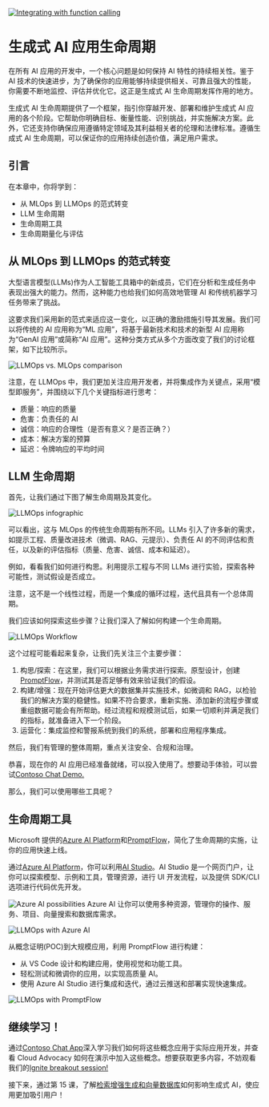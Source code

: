 [![Integrating with function calling](../../images/14-lesson-banner.png?wt.mc_idstudentamb_409460)](https://aka.ms/gen-ai-lesson14-gh?wt.mc_idstudentamb_409460)

# 生成式 AI 应用生命周期

在所有 AI 应用的开发中，一个核心问题是如何保持 AI 特性的持续相关性。鉴于 AI 技术的快速进步，为了确保你的应用能够持续提供相关、可靠且强大的性能，你需要不断地监控、评估并优化它。这正是生成式 AI 生命周期发挥作用的地方。

生成式 AI 生命周期提供了一个框架，指引你穿越开发、部署和维护生成式 AI 应用的各个阶段。它帮助你明确目标、衡量性能、识别挑战，并实施解决方案。此外，它还支持你确保应用遵循特定领域及其利益相关者的伦理和法律标准。遵循生成式 AI 生命周期，可以保证你的应用持续创造价值，满足用户需求。

## 引言

在本章中，你将学到：

- 从 MLOps 到 LLMOps 的范式转变
- LLM 生命周期
- 生命周期工具
- 生命周期量化与评估

## 从 MLOps 到 LLMOps 的范式转变

大型语言模型(LLMs)作为人工智能工具箱中的新成员，它们在分析和生成任务中表现出强大的能力。然而，这种能力也给我们如何高效地管理 AI 和传统机器学习任务带来了挑战。

这要求我们采用新的范式来适应这一变化，以正确的激励措施引导其发展。我们可以将传统的 AI 应用称为“ML 应用”，将基于最新技术和技术的新型 AI 应用称为“GenAI 应用”或简称“AI 应用”。这种分类方式从多个方面改变了我们的讨论框架，如下比较所示。

![LLMOps vs. MLOps comparison](../../images/01-llmops-shift.png?WT.mc_id=academic-105485-koreys)

注意，在 LLMOps 中，我们更加关注应用开发者，并将集成作为关键点，采用“模型即服务”，并围绕以下几个关键指标进行思考：

- 质量：响应的质量
- 危害：负责任的 AI
- 诚信：响应的合理性（是否有意义？是否正确？）
- 成本：解决方案的预算
- 延迟：令牌响应的平均时间

## LLM 生命周期

首先，让我们通过下图了解生命周期及其变化。

![LLMOps infographic](../../images/02-llmops.png?WT.mc_id=academic-105485-koreys)

可以看出，这与 MLOps 的传统生命周期有所不同。LLMs 引入了许多新的需求，如提示工程、质量改进技术（微调、RAG、元提示）、负责任 AI 的不同评估和责任，以及新的评估指标（质量、危害、诚信、成本和延迟）。

例如，看看我们如何进行构思。利用提示工程与不同 LLMs 进行实验，探索各种可能性，测试假设是否成立。

注意，这不是一个线性过程，而是一个集成的循环过程，迭代且具有一个总体周期。

我们应该如何探索这些步骤？让我们深入了解如何构建一个生命周期。

![LLMOps Workflow](../../images/03-llm-stage-flows.png?WT.mc_id=academic-105485-koreys)

这个过程可能看起来复杂，让我们先关注三个主要步骤：

1. 构思/探索：在这里，我们可以根据业务需求进行探索。原型设计，创建[PromptFlow](https://microsoft.github.io/promptflow/index.html?wt.mc_idstudentamb_409460)，并测试其是否足够有效来验证我们的假设。
2. 构建/增强：现在开始评估更大的数据集并实施技术，如微调和 RAG，以检验我们的解决方案的稳健性。如果不符合要求，重新实施、添加新的流程步骤或重组数据可能会有所帮助。经过流程和规模测试后，如果一切顺利并满足我们的指标，就准备进入下一个阶段。
3. 运营化：集成监控和警报系统到我们的系统，部署和应用程序集成。

然后，我们有管理的整体周期，重点关注安全、合规和治理。

恭喜，现在你的 AI 应用已经准备就绪，可以投入使用了。想要动手体验，可以尝试[Contoso Chat Demo.](https://nitya.github.io/contoso-chat/?WT.mc_id=academic-105485-koreys)

那么，我们可以使用哪些工具呢？

## 生命周期工具

Microsoft 提供的[Azure AI Platform](https://azure.microsoft.com/solutions/ai/?WT.mc_id=academic-105485-koreys)和[PromptFlow](https://microsoft.github.io/promptflow/index.html?wt.mc_idstudentamb_409460)，简化了生命周期的实施，让你的应用快速上线。

通过[Azure AI Platform](https://azure.microsoft.com/solutions/ai/?WT.mc_id=academic-105485-koreys)，你可以利用[AI Studio](https://ai.azure.com/?WT.mc_id=academic-105485-koreys)。AI Studio 是一个网页门户，让你可以探索模型、示例和工具，管理资源，进行 UI 开发流程，以及提供 SDK/CLI 选项进行代码优先开发。

![Azure AI possibilities](../../images/04-azure-ai-platform.png?WT.mc_id=academic-105485-koreys)
Azure AI 让你可以使用多种资源，管理你的操作、服务、项目、向量搜索和数据库需求。

![LLMOps with Azure AI](../../images/05-llm-azure-ai-prompt.png?WT.mc_id=academic-105485-koreys)

从概念证明(POC)到大规模应用，利用 PromptFlow 进行构建：

- 从 VS Code 设计和构建应用，使用视觉和功能工具。
- 轻松测试和微调你的应用，以实现高质量 AI。
- 使用 Azure AI Studio 进行集成和迭代，通过云推送和部署实现快速集成。

![LLMOps with PromptFlow](../../images/06-llm-promptflow.png?WT.mc_id=academic-105485-koreys)

## 继续学习！

通过[Contoso Chat App](https://nitya.github.io/contoso-chat/?wt.mc_idstudentamb_409460)深入学习我们如何将这些概念应用于实际应用开发，并查看 Cloud Advocacy 如何在演示中加入这些概念。想要获取更多内容，不妨观看我们的[Ignite breakout session!](https://www.youtube.com/watch?v=DdOylyrTOWg)

接下来，通过第 15 课，了解[检索增强生成和向量数据库](../../../15-rag-and-vector-databases/README.md?wt.mc_idstudentamb_409460)如何影响生成式 AI，使应用更加吸引用户！
